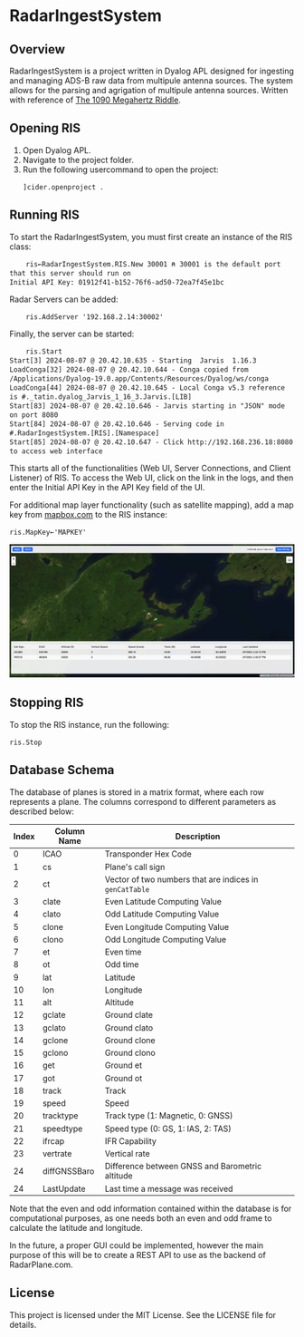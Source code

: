 # RadarIngestSystem

## Overview

RadarIngestSystem is a project written in Dyalog APL designed for ingesting and managing ADS-B raw data from multipule antenna sources. The system allows for the parsing and agrigation of multipule antenna sources. Written with reference of [The 1090 Megahertz Riddle](https://mode-s.org/decode/misc/preface.html).

## Opening RIS

1. Open Dyalog APL.
2. Navigate to the project folder.
3. Run the following usercommand to open the project:
    ```apl
    ]cider.openproject .
    ```

## Running RIS

To start the RadarIngestSystem, you must first create an instance of the RIS class:
```apl
    ris←RadarIngestSystem.RIS.New 30001 ⍝ 30001 is the default port that this server should run on
Initial API Key: 01912f41-b152-76f6-ad50-72ea7f45e1bc
```

Radar Servers can be added:
```apl
    ris.AddServer '192.168.2.14:30002'
```

Finally, the server can be started:

```apl
    ris.Start
Start[3] 2024-08-07 @ 20.42.10.635 - Starting  Jarvis  1.16.3 
LoadConga[32] 2024-08-07 @ 20.42.10.644 - Conga copied from /Applications/Dyalog-19.0.app/Contents/Resources/Dyalog/ws/conga
LoadConga[44] 2024-08-07 @ 20.42.10.645 - Local Conga v5.3 reference is #._tatin.dyalog_Jarvis_1_16_3.Jarvis.[LIB]
Start[83] 2024-08-07 @ 20.42.10.646 - Jarvis starting in "JSON" mode on port 8080
Start[84] 2024-08-07 @ 20.42.10.646 - Serving code in #.RadarIngestSystem.[RIS].[Namespace]
Start[85] 2024-08-07 @ 20.42.10.647 - Click http://192.168.236.18:8080 to access web interface
```

This starts all of the functionalities (Web UI, Server Connections, and Client Listener) of RIS. To access the Web UI, click on the link in the logs, and then enter the Initial API Key in the API Key field of the UI. 

For additional map layer functionality (such as satellite mapping), add a map key from [mapbox.com](http://mapbox.com/) to the RIS instance:

```
ris.MapKey←'MAPKEY'
```

![Screenshot of Application](image.png)

## Stopping RIS

To stop the RIS instance, run the following:
```apl
ris.Stop
```

## Database Schema

The database of planes is stored in a matrix format, where each row represents a plane. The columns correspond to different parameters as described below:

| Index | Column Name                          | Description |
|-------|--------------------------------------|-------------|
| 0     | ICAO                                 | Transponder Hex Code |
| 1     | cs                                   | Plane's call sign |
| 2     | ct                                   | Vector of two numbers that are indices in `genCatTable` |
| 3     | clate                                | Even Latitude Computing Value |
| 4     | clato                                | Odd Latitude Computing Value |
| 5     | clone                                | Even Longitude Computing Value |
| 6     | clono                                | Odd Longitude Computing Value |
| 7     | et                                   | Even time |
| 8     | ot                                   | Odd time |
| 9     | lat                                  | Latitude |
| 10    | lon                                  | Longitude |
| 11    | alt                                  | Altitude |
| 12    | gclate                               | Ground clate |
| 13    | gclato                               | Ground clato |
| 14    | gclone                               | Ground clone |
| 15    | gclono                               | Ground clono |
| 16    | get                                  | Ground et |
| 17    | got                                  | Ground ot |
| 18    | track                                | Track |
| 19    | speed                                | Speed |
| 20    | tracktype                            | Track type (1: Magnetic, 0: GNSS) |
| 21    | speedtype                            | Speed type (0: GS, 1: IAS, 2: TAS) |
| 22    | ifrcap                               | IFR Capability |
| 23    | vertrate                             | Vertical rate |
| 24    | diffGNSSBaro                         | Difference between GNSS and Barometric altitude |
| 24    | LastUpdate                           | Last time a message was received |

Note that the even and odd information contained within the database is for computational purposes, as one needs both an even and odd frame to calculate the latitude and longitude. 

In the future, a proper GUI could be implemented, however the main purpose of this will be to create a REST API to use as the backend of RadarPlane.com. 

## License

This project is licensed under the MIT License. See the LICENSE file for details.